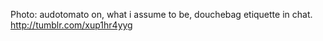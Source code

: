 Photo: audotomato on, what i assume to be, douchebag etiquette in chat. http://tumblr.com/xup1hr4yyg